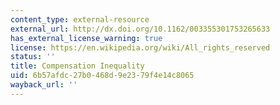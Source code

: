 ```yaml
---
content_type: external-resource
external_url: http://dx.doi.org/10.1162/003355301753265633
has_external_license_warning: true
license: https://en.wikipedia.org/wiki/All_rights_reserved
status: ''
title: Compensation Inequality
uid: 6b57afdc-27b0-468d-9e23-79f4e14c8065
wayback_url: ''
---
```

